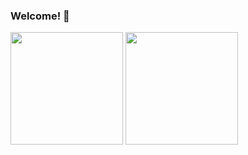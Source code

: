 ### Welcome! 👋

<div>
<img height="180em" src="https://github-readme-stats.vercel.app/api?username=Joaohnt27&show_icons=true&theme=dark"/>
<img height="180em" src="https://github-readme-stats.vercel.app/api/top-langs/?username=Joaohnt27&layout=compact&langs_count=16&theme=dark"/>
</div>
<!--
**Joaohnt27/Joaohnt27** is a ✨ _special_ ✨ repository because its `README.md` (this file) appears on your GitHub profile.

Here are some ideas to get you started:

- 🔭 I’m currently working on ...
- 🌱 I’m currently learning ...
- 👯 I’m looking to collaborate on ...
- 🤔 I’m looking for help with ...
- 💬 Ask me about ...
- 📫 How to reach me: ...
- 😄 Pronouns: ...
- ⚡ Fun fact: ...
-->
